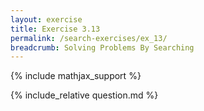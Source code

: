 ```yaml
---
layout: exercise
title: Exercise 3.13
permalink: /search-exercises/ex_13/
breadcrumb: Solving Problems By Searching
---
```


{% include mathjax_support %}

<div><i class="arrow-up loader" data-chapter="search-exercises" data-exercise="ex_13" data-rating="0"></i></div>
{% include_relative question.md %}
